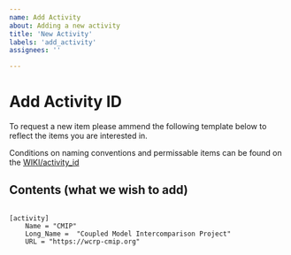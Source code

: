 ```yaml
---
name: Add Activity
about: Adding a new activity
title: 'New Activity'
labels: 'add_activity'
assignees: ''

---
```


# Add Activity ID

To request a new item please ammend the following template below to reflect the items you are interested in. 

Conditions on naming conventions and permissable items can be found on the [WIKI/activity_id](https://wiki.mipcvs.dev/CMIP6Plus/Rules/activity_id/)

<!---  info 

We are trialing the addition of new components using the configuration file format. 
To use this please fill out the template below keeping the spacing and indentation of the file. 

--->

## Contents (what we wish to add)


``` configfile

[activity]
    Name = "CMIP"
    Long_Name =  "Coupled Model Intercomparison Project"
    URL = "https://wcrp-cmip.org"

```


